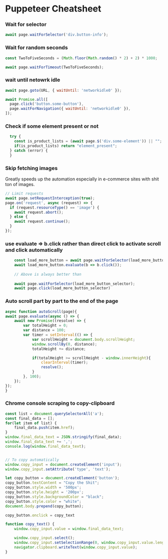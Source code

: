 # Puppeteer Cheatsheet


### Wait for selector
```js
await page.waitForSelector('div.button-info');
```

### Wait for random seconds
```js
const TwoToFiveSeconds = (Math.floor(Math.random() * 2) + 2) * 1000;

await page.waitForTimeout(TwoToFiveSeconds);
```

### wait  until netowrk idle
```js
await page.goto(URL, { waitUntil: 'networkidle0' });

await Promise.all([
  page.click('button.some-button'),
  page.waitForNavigation({ waitUntil: 'networkidle0' }),
]);
```

### Check if some element present or not
```js
  try {
    const is_product_lists = (await page.$('div.some-element')) || "";
    if(is_product_lists) return "element_present"; 
  } catch (error) {
  }
```

### Skip fetching images
Greatly speeds up the automation especially in e-commerce sites with shit ton of images.

```js
// Limit requests 
await page.setRequestInterception(true); 
page.on('request', async (request) => { 
  if (request.resourceType() == 'image') { 
    await request.abort(); 
  } else { 
    await request.continue(); 
  } 
}); 
```

### use evaluate => b.click rather than direct click to activate scroll and click automatically
```js
    const load_more_button = await page.waitForSelector(load_more_button_selector);
    await load_more_button.evaluate(b => b.click());
    
    // Above is always better than
    
    await page.waitForSelector(load_more_button_selector);
    await page.click(load_more_button_selector)
```

### Auto scroll part by part  to the end of the page
```js
async function autoScroll(page){
await page.evaluate(async () => {
    await new Promise((resolve) => {
        var totalHeight = 0;
        var distance = 100;
        var timer = setInterval(() => {
            var scrollHeight = document.body.scrollHeight;
            window.scrollBy(0, distance);
            totalHeight += distance;

            if(totalHeight >= scrollHeight - window.innerHeight){
                clearInterval(timer);
                resolve();
            }
        }, 100);
    });
});
}
```

### Chrome console scraping to copy-clipboard
```js
const list = document.querySelectorAll('a');
const final_data = [];
for(let item of list) {
    final_data.push(item.href);
}
window.final_data_text = JSON.stringify(final_data);
window.final_data_text += ',';
console.log(window.final_data_text);


// To copy automatically
window.copy_input = document.createElement('input');
window.copy_input.setAttribute('type', 'text');

let copy_button = document.createElement('button');
copy_button.textContent = "Copy the Shit";
copy_button.style.width = '500px';
copy_button.style.height = '200px';
copy_button.style.backgroundColor = "black";
copy_button.style.color = "white";
document.body.prepend(copy_button);

copy_button.onclick = copy_text

function copy_text() {
	window.copy_input.value = window.final_data_text;

	window.copy_input.select();
	window.copy_input.setSelectionRange(0, window.copy_input.value.length)
	navigator.clipboard.writeText(window.copy_input.value);
}
```
